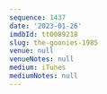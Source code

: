 ```yaml
---
sequence: 1437
date: '2023-01-26'
imdbId: tt0089218
slug: the-goonies-1985
venue: null
venueNotes: null
medium: iTunes
mediumNotes: null
---
```


